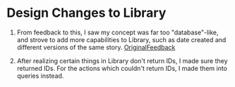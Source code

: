 # Design Changes to Library

1. From feedback to this, I saw my concept was far too "database"-like, and strove to add more capabilities to Library, such as date created and different versions of the same story.
[OriginalFeedback](../../../context/design/concepts/Library/LibraryConcept.md/20251012_142909.7e643fde.md)

2. After realizing certain things in Library don't return IDs, I made sure they returned IDs. For the actions which couldn't return IDs, I made them into queries instead.
